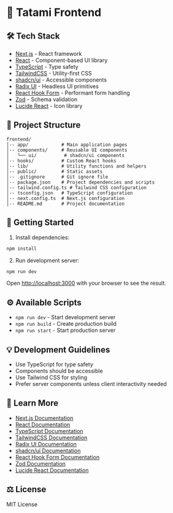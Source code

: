 # 🎨 Tatami Frontend

## 🛠 Tech Stack

- [Next.js](https://nextjs.org/) - React framework
- [React](https://react.dev/) - Component-based UI library
- [TypeScript](https://www.typescriptlang.org/) - Type safety
- [TailwindCSS](https://tailwindcss.com/) - Utility-first CSS
- [shadcn/ui](https://ui.shadcn.com/) - Accessible components
- [Radix UI](https://www.radix-ui.com/) - Headless UI primitives
- [React Hook Form](https://react-hook-form.com/) - Performant form handling
- [Zod](https://zod.dev/) - Schema validation
- [Lucide React](https://lucide.dev/) - Icon library

## 📝 Project Structure

```
frontend/
│-- app/            # Main application pages
│-- components/     # Reusable UI components
│   └── ui/          # shadcn/ui components
│-- hooks/          # Custom React hooks
│-- lib/            # Utility functions and helpers
│-- public/         # Static assets
│-- .gitignore      # Git ignore file
│-- package.json    # Project dependencies and scripts
│-- tailwind.config.ts # Tailwind CSS configuration
│-- tsconfig.json   # TypeScript configuration
│-- next.config.ts  # Next.js configuration
│-- README.md       # Project documentation
```

## 🚀 Getting Started

1. Install dependencies:
```bash
npm install
```

2. Run development server:
```bash
npm run dev
```

Open [http://localhost:3000](http://localhost:3000) with your browser to see the result.

## ⚙️ Available Scripts

- `npm run dev` - Start development server
- `npm run build` - Create production build
- `npm run start` - Start production server

## 💡 Development Guidelines

- Use TypeScript for type safety
- Components should be accessible
- Use Tailwind CSS for styling
- Prefer server components unless client interactivity needed

## 📖 Learn More

- [Next.js Documentation](https://nextjs.org/docs)
- [React Documentation](https://react.dev/learn)
- [TypeScript Documentation](https://www.typescriptlang.org/docs/)
- [TailwindCSS Documentation](https://tailwindcss.com/docs)
- [Radix UI Documentation](https://www.radix-ui.com/themes/docs/overview/getting-started)
- [shadcn/ui Documentation](https://ui.shadcn.com/docs)
- [React Hook Form Documentation](https://react-hook-form.com/get-started)
- [Zod Documentation](https://zod.dev/)
- [Lucide React Documentation](https://lucide.dev/guide/)

## ⚖️ License

MIT License
